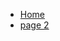 <ul class="breadcrumb">
  <li><a href="index.html">Home</a></li>
  <li><a href="page2.html">page 2</a></li>
</ul>


